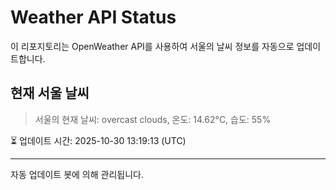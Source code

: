 
# Weather API Status

이 리포지토리는 OpenWeather API를 사용하여 서울의 날씨 정보를 자동으로 업데이트합니다.

## 현재 서울 날씨
> 서울의 현재 날씨: overcast clouds, 온도: 14.62°C, 습도: 55%

⏳ 업데이트 시간: 2025-10-30 13:19:13 (UTC)

---
자동 업데이트 봇에 의해 관리됩니다.

